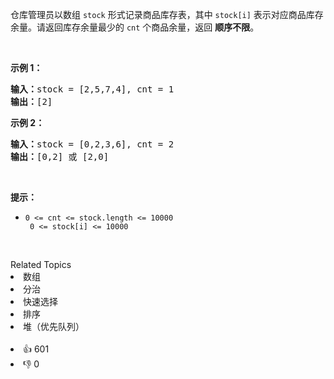 <p>仓库管理员以数组 <code>stock</code> 形式记录商品库存表，其中 <code>stock[i]</code> 表示对应商品库存余量。请返回库存余量最少的 <code>cnt</code> 个商品余量，返回&nbsp;<strong>顺序不限</strong>。</p>

<p>&nbsp;</p>

<p><strong>示例 1：</strong></p>

<pre>
<strong>输入：</strong>stock = [2,5,7,4], cnt = 1
<strong>输出：</strong>[2]
</pre>

<p><strong>示例 2：</strong></p>

<pre>
<strong>输入：</strong>stock = [0,2,3,6], cnt = 2
<strong>输出：</strong>[0,2] 或 [2,0]</pre>

<p>&nbsp;</p>

<p><strong>提示：</strong></p>

<ul> 
 <li><code>0 &lt;= cnt &lt;= stock.length &lt;= 10000<br /> 0 &lt;= stock[i] &lt;= 10000</code></li> 
</ul>

<p>&nbsp;</p>

<div><div>Related Topics</div><div><li>数组</li><li>分治</li><li>快速选择</li><li>排序</li><li>堆（优先队列）</li></div></div><br><div><li>👍 601</li><li>👎 0</li></div>